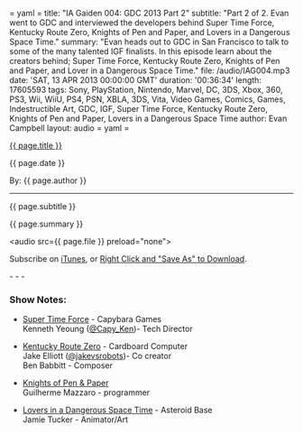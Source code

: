 = yaml =
title: "IA Gaiden 004: GDC 2013 Part 2"
subtitle: "Part 2 of 2. Evan went to GDC and interviewed the developers behind Super Time Force, Kentucky Route Zero, Knights of Pen and Paper, and  Lovers in a Dangerous Space Time."
summary: "Evan heads out to GDC in San Francisco to talk to some of the many talented IGF finalists. In this episode learn about the creators behind; Super Time Force, Kentucky Route Zero, Knights of Pen and Paper, and  Lover in a Dangerous Space Time."
file: /audio/IAG004.mp3
date: 'SAT, 13 APR 2013 00:00:00 GMT'
duration: '00:36:34'
length: 17605593
tags: Sony, PlayStation, Nintendo, Marvel, DC, 3DS, Xbox, 360, PS3, Wii, WiiU, PS4, PSN, XBLA, 3DS, Vita, Video Games, Comics, Games, Indestructible Art, GDC, IGF, Super Time Force, Kentucky Route Zero, Knights of Pen and Paper, Lovers in a Dangerous Space Time
author: Evan Campbell
layout: audio
= yaml =

<a href="{{ page.url }}" class='postTitleLink'><p class='postTitle'>{{ page.title }}</p></a>
<p class='postPublished'>{{ page.date }}</p>
<p class='postAuthor'>By: {{ page.author }}</p>
<hr>
<p class='podcastSummary'>{{ page.subtitle }}</p>

<p class='podcastSummary'>{{ page.summary }}</p>

<audio src={{ page.file }} preload="none"></audio>
<p class='subLinks'>Subscribe on <a href='http://bit.ly/iapodcast'>iTunes</a>, or <a href={{ page.file }}>Right Click and "Save As" to Download</a>.</p>
- - -

### Show Notes:  ###
* [Super Time Force](http://www.capybaragames.com) - Capybara Games  
Kenneth Yeoung ([@Capy_Ken](http://www.twitter.com/Capy_Ken))- Tech Director  
  
* [Kentucky Route Zero](http://www.kentuckyroutezero.com) - Cardboard Computer  
Jake Elliott ([@jakevsrobots](http://www.twitter.com/jakevsrobots))- Co creator  
Ben Babbitt - Composer  
  
* [Knights of Pen & Paper](http://www.beholdstudios.com.br/knights-of-pen-paper/)  
Guilherme Mazzaro - programmer  
  
* [Lovers in a Dangerous Space Time](http://www.asteroidbase.com) - Asteroid Base  
Jamie Tucker - Animator/Art  
